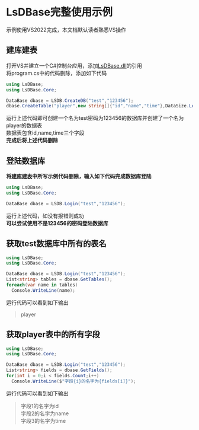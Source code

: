 # LsDBase完整使用示例
示例使用VS2022完成，本文档默认读者熟悉VS操作
## 建库建表
打开VS并建立一个C#控制台应用，添加[LsDBase.dll](https://github.com/1284853081/LsDBase/releases)的引用   
将program.cs中的代码删除，添加如下代码
```C#
using LsDBase;
using LsDBase.Core;

DataBase dbase = LSDB.CreateDB("test","123456");
dbase.CreateTable("player",new string[]{"id","name","time"},DataSize.Long,DataSize.String16,DataSize.String32);
```
运行上述代码即可创建一个名为test密码为123456的数据库并创建了一个名为player的数据表    
数据表包含id,name,time三个字段   
**完成后将上述代码删除**
## 登陆数据库
**将[建库建表](#建库建表)中所写示例代码删除，输入如下代码完成数据库登陆**
```C#
using LsDBase;
using LsDBase.Core;

DataBase dbase = LSDB.Login("test","123456");
```
运行上述代码，如没有报错则成功   
**可以尝试使用不是123456的密码登陆数据库**
## 获取test数据库中所有的表名
```C#
using LsDBase;
using LsDBase.Core;

DataBase dbase = LSDB.Login("test","123456");
List<string> tables = dbase.GetTables();
foreach(var name in tables)
  Console.WriteLine(name);
```
运行代码可以看到如下输出    
> player
## 获取player表中的所有字段
```C#
using LsDBase;
using LsDBase.Core;

DataBase dbase = LSDB.Login("test","123456");
List<string> fields = dbase.GetFields();
for(int i = 0;i < fields.Count;i++)
  Console.WriteLine($"字段{i}的名字为{fields[i]}");
```
运行代码可以看到如下输出    
> 字段1的名字为id   
> 字段2的名字为name   
> 字段3的名字为time
